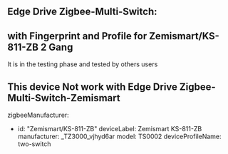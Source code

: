 ## Edge Drive Zigbee-Multi-Switch:

## with Fingerprint and Profile for Zemismart/KS-811-ZB 2 Gang 

It is in the testing phase and tested by others users

## This device Not work with Edge Drive Zigbee-Multi-Switch-Zemismart

zigbeeManufacturer:
  - id: "Zemismart/KS-811-ZB"
    deviceLabel: Zemismart KS-811-ZB
    manufacturer: _TZ3000_vjhyd6ar
    model: TS0002
    deviceProfileName: two-switch
